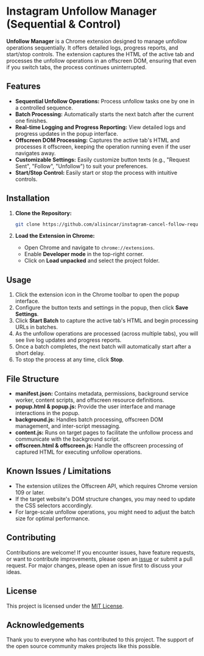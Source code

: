 # Instagram Unfollow Manager (Sequential & Control)

**Unfollow Manager** is a Chrome extension designed to manage unfollow operations sequentially. It offers detailed logs, progress reports, and start/stop controls. The extension captures the HTML of the active tab and processes the unfollow operations in an offscreen DOM, ensuring that even if you switch tabs, the process continues uninterrupted.

## Features

- **Sequential Unfollow Operations:** Process unfollow tasks one by one in a controlled sequence.
- **Batch Processing:** Automatically starts the next batch after the current one finishes.
- **Real-time Logging and Progress Reporting:** View detailed logs and progress updates in the popup interface.
- **Offscreen DOM Processing:** Captures the active tab's HTML and processes it offscreen, keeping the operation running even if the user navigates away.
- **Customizable Settings:** Easily customize button texts (e.g., "Request Sent", "Follow", "Unfollow") to suit your preferences.
- **Start/Stop Control:** Easily start or stop the process with intuitive controls.

## Installation

1. **Clone the Repository:**

    ```bash
    git clone https://github.com/alisincar/instagram-cancel-follow-requests.git
    ```

2. **Load the Extension in Chrome:**

    - Open Chrome and navigate to `chrome://extensions`.
    - Enable **Developer mode** in the top-right corner.
    - Click on **Load unpacked** and select the project folder.

## Usage

1. Click the extension icon in the Chrome toolbar to open the popup interface.
2. Configure the button texts and settings in the popup, then click **Save Settings**.
3. Click **Start Batch** to capture the active tab's HTML and begin processing URLs in batches.
4. As the unfollow operations are processed (across multiple tabs), you will see live log updates and progress reports.
5. Once a batch completes, the next batch will automatically start after a short delay.
6. To stop the process at any time, click **Stop**.

## File Structure

- **manifest.json:** Contains metadata, permissions, background service worker, content scripts, and offscreen resource definitions.
- **popup.html & popup.js:** Provide the user interface and manage interactions in the popup.
- **background.js:** Handles batch processing, offscreen DOM management, and inter-script messaging.
- **content.js:** Runs on target pages to facilitate the unfollow process and communicate with the background script.
- **offscreen.html & offscreen.js:** Handle the offscreen processing of captured HTML for executing unfollow operations.

## Known Issues / Limitations

- The extension utilizes the Offscreen API, which requires Chrome version 109 or later.
- If the target website's DOM structure changes, you may need to update the CSS selectors accordingly.
- For large-scale unfollow operations, you might need to adjust the batch size for optimal performance.

## Contributing

Contributions are welcome! If you encounter issues, have feature requests, or want to contribute improvements, please open an [issue](https://github.com/alisincar/instagram-cancel-follow-requests/issues) or submit a pull request. For major changes, please open an issue first to discuss your ideas.

## License

This project is licensed under the [MIT License](LICENSE).

## Acknowledgements

Thank you to everyone who has contributed to this project. The support of the open source community makes projects like this possible.
